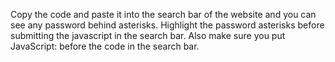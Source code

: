 Copy the code and paste it into the search bar of the website and you can see any password behind asterisks. Highlight the password asterisks before submitting the javascript in the search bar. Also make sure you put JavaScript: before the code in the search bar.
